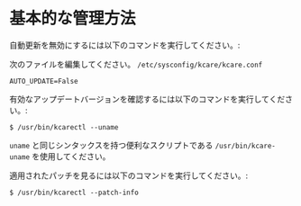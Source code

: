 # 基本的な管理方法


自動更新を無効にするには以下のコマンドを実行してください。:

次のファイルを編集してください。 `/etc/sysconfig/kcare/kcare.conf`

```
AUTO_UPDATE=False 
```

有効なアップデートバージョンを確認するには以下のコマンドを実行してください。:

```
$ /usr/bin/kcarectl --uname 
```

 `uname` と同じシンタックスを持つ便利なスクリプトである `/usr/bin/kcare-uname` を使用してください。

適用されたパッチを見るには以下のコマンドを実行してください。:

```
$ /usr/bin/kcarectl --patch-info 
```

